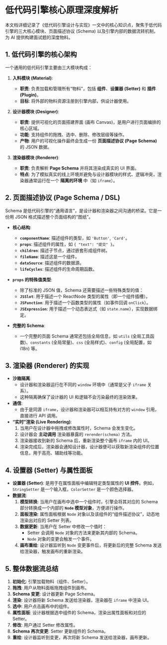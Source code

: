 # 低代码引擎核心原理深度解析

本文档详细记录了《低代码引擎设计与实现》一文中的核心知识点，聚焦于低代码引擎的三大核心模块、页面描述协议 (Schema) 以及引擎内部的数据流转机制，为 AI 提供构建面试题的深度物料。

## 1. 低代码引擎的核心架构

一个通用的低代码引擎主要由三大模块构成：

1.  **入料模块 (Material)**:
    - **职责**: 负责加载和管理所有“物料”，包括 **组件**、**设置器 (Setter)** 和 **插件 (Plugin)**。
    - **目标**: 将外部的物料资源注册到引擎内部，供设计器使用。

2.  **设计器模块 (Designer)**:
    - **职责**: 提供可视化的页面搭建界面 (画布 Canvas)，是用户进行页面编排的核心区域。
    - **功能**: 支持组件的拖拽、选中、删除、修改层级等操作。
    - **产物**: 用户的可视化操作最终会生成一份 **页面描述协议 (Page Schema)** 的 JSON 数据。

3.  **渲染器模块 (Renderer)**:
    - **职责**: 负责解析 **Page Schema** 并将其渲染成真实的 UI 界面。
    - **特点**: 为了模拟真实的线上环境并避免与设计器模块的样式、逻辑冲突，渲染器通常运行在一个 **隔离的环境** 中（如 `iframe`）。

## 2. 页面描述协议 (Page Schema / DSL)

Schema 是低代码引擎的“通用语言”，是设计器和渲染器之间沟通的桥梁。它是一份用 JSON 格式描述整个页面结构的“图纸”。

- **核心结构**:
    - **`componentName`**: 描述组件的类型，如 `'Button'`, `'Card'`。
    - **`props`**: 描述组件的属性，如 `{ "text": "提交" }`。
    - **`children`**: 描述子节点，通过嵌套形成组件树。
    - **`fileName`**: 描述这是一个组件。
    - **`dataSource`**: 描述组件的数据源。
    - **`lifeCycles`**: 描述组件的生命周期函数。

- **`props` 的特殊值类型**:
    - 除了标准的 JSON 值，Schema 还需要描述一些特殊类型的值：
    - **`JSSlot`**: 用于描述一个 ReactNode 类型的属性（即一个组件插槽）。
    - **`JSFunction`**: 用于描述一个函数类型的属性（如事件回调 `onClick`）。
    - **`JSExpression`**: 用于描述一个动态表达式（如 `state.name`），实现数据绑定。

- **完整的 Schema**:
    - 一个完整的页面 Schema 通常还包括全局信息，如 `utils` (全局工具函数)、`constants` (全局常量)、`css` (全局样式)、`config` (全局配置，如 i18n) 等。

## 3. 渲染器 (Renderer) 的实现

- **沙箱隔离**:
    - 设计器和渲染器运行在不同的 `window` 环境中（通常是父子 `iframe` 关系）。
    - 这种隔离确保了设计器的 UI 和逻辑不会污染最终的渲染效果。
- **通信**:
    - 由于是同源 `iframe`，设计器和渲染器可以相互持有对方的 `window` 引用，直接进行 API 调用。
- **“实时”渲染 (Live Rendering)**:
    1.  当用户在设计器中拖拽或修改属性时，Schema 会发生变化。
    2.  设计器会 **主动调用** 渲染器暴露的 `rerender(schema)` 方法。
    3.  渲染器接收到新的 Schema 后，重新渲染整个画布 `iframe` 内的 UI。
    4.  渲染完成后，渲染器会通知设计器，设计器便可以获取新渲染组件的位置信息，用于高亮、辅助线等功能。

## 4. 设置器 (Setter) 与属性面板

- **设置器 (Setter)**: 是用于在属性面板中编辑特定类型属性的 **UI 控件**。例如，`StringSetter` 是一个输入框，`ColorSetter` 是一个颜色选择器。
- **数据流**:
    1.  **模型转换**: 当用户在画布中选中一个组件时，引擎会将其对应的 Schema 部分转换成一个内部的 **`Node` 模型对象**，方便进行操作。
    2.  **面板渲染**: 属性面板根据 `Node` 对象以及该组件的“组件描述协议”，动态地渲染出对应的 Setter 列表。
    3.  **数据更新**: 当用户在 Setter 中修改一个值时：
        - Setter 会调用 `Node` 对象的方法来更新其内部的 Schema。
        - `Node` 对象的变更会触发一个事件。
    4.  **画布重绘**: 设计器监听到 `Node` 变更事件后，将更新后的完整 Schema 发送给渲染器，触发画布的重新渲染。

## 5. 整体数据流总结

1.  **初始化**: 引擎加载物料（组件、Setter）。
2.  **拖拽**: 用户从物料面板拖拽组件到画布。
3.  **Schema 变更**: 设计器更新 Page Schema。
4.  **渲染**: 设计器将新 Schema 发送给渲染器，渲染器在 `iframe` 中渲染 UI。
5.  **选中**: 用户点击画布中的组件。
6.  **属性面板**: 设计器根据选中组件的 Schema，渲染出属性面板和对应的 Setter。
7.  **修改**: 用户通过 Setter 修改属性。
8.  **Schema 再次变更**: Setter 更新组件的 Schema。
9.  **重绘**: 设计器监听到变更，再次将新 Schema 发送给渲染器，画布更新。
